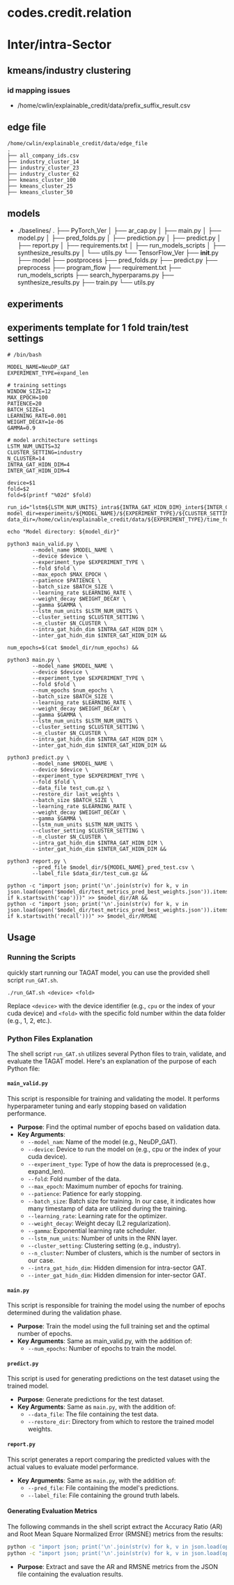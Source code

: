 # codes.credit.relation

# Inter/intra-Sector

## kmeans/industry clustering

### id mapping issues
- /home/cwlin/explainable_credit/data/prefix_suffix_result.csv

## edge file
```
/home/cwlin/explainable_credit/data/edge_file
.
├── all_company_ids.csv
├── industry_cluster_14
├── industry_cluster_23
├── industry_cluster_62
├── kmeans_cluster_100
├── kmeans_cluster_25
├── kmeans_cluster_50
```


## models 
- ./baselines/
.
├── PyTorch_Ver
│   ├── ar_cap.py
│   ├── main.py
│   ├── model.py
│   ├── pred_folds.py
│   ├── prediction.py
│   ├── predict.py
│   ├── report.py
│   ├── requirements.txt
│   ├── run_models_scripts
│   ├── synthesize_results.py
│   └── utils.py
└── TensorFlow_Ver
    ├── __init__.py
    ├── model
    ├── postprocess
    ├── pred_folds.py
    ├── predict.py
    ├── preprocess
    ├── program_flow
    ├── requirement.txt
    ├── run_models_scripts
    ├── search_hyperparams.py
    ├── synthesize_results.py
    ├── train.py
    └── utils.py

## experiments
experiments template for 1 fold train/test settings
-----

```
# /bin/bash

MODEL_NAME=NeuDP_GAT
EXPERIMENT_TYPE=expand_len

# training settings
WINDOW_SIZE=12
MAX_EPOCH=100
PATIENCE=20
BATCH_SIZE=1
LEARNING_RATE=0.001
WEIGHT_DECAY=1e-06
GAMMA=0.9

# model architecture settings
LSTM_NUM_UNITS=32
CLUSTER_SETTING=industry
N_CLUSTER=14
INTRA_GAT_HIDN_DIM=4
INTER_GAT_HIDN_DIM=4

device=$1
fold=$2
fold=$(printf "%02d" $fold)

run_id="lstm${LSTM_NUM_UNITS}_intra${INTRA_GAT_HIDN_DIM}_inter${INTER_GAT_HIDN_DIM}_lr${LEARNING_RATE}_wd${WEIGHT_DECAY}"
model_dir=experiments/${MODEL_NAME}/${EXPERIMENT_TYPE}/${CLUSTER_SETTING}_${N_CLUSTER}/fold_${fold}/${MODEL_NAME}_${WINDOW_SIZE}_${EXPERIMENT_TYPE}_${run_id}
data_dir=/home/cwlin/explainable_credit/data/${EXPERIMENT_TYPE}/time_fold_${fold}

echo "Model directory: ${model_dir}"

python3 main_valid.py \
        --model_name $MODEL_NAME \
        --device $device \
        --experiment_type $EXPERIMENT_TYPE \
        --fold $fold \
        --max_epoch $MAX_EPOCH \
        --patience $PATIENCE \
        --batch_size $BATCH_SIZE \
        --learning_rate $LEARNING_RATE \
        --weight_decay $WEIGHT_DECAY \
        --gamma $GAMMA \
        --lstm_num_units $LSTM_NUM_UNITS \
        --cluster_setting $CLUSTER_SETTING \
        --n_cluster $N_CLUSTER \
        --intra_gat_hidn_dim $INTRA_GAT_HIDN_DIM \
        --inter_gat_hidn_dim $INTER_GAT_HIDN_DIM &&

num_epochs=$(cat $model_dir/num_epochs) &&

python3 main.py \
        --model_name $MODEL_NAME \
        --device $device \
        --experiment_type $EXPERIMENT_TYPE \
        --fold $fold \
        --num_epochs $num_epochs \
        --batch_size $BATCH_SIZE \
        --learning_rate $LEARNING_RATE \
        --weight_decay $WEIGHT_DECAY \
        --gamma $GAMMA \
        --lstm_num_units $LSTM_NUM_UNITS \
        --cluster_setting $CLUSTER_SETTING \
        --n_cluster $N_CLUSTER \
        --intra_gat_hidn_dim $INTRA_GAT_HIDN_DIM \
        --inter_gat_hidn_dim $INTER_GAT_HIDN_DIM &&

python3 predict.py \
        --model_name $MODEL_NAME \
        --device $device \
        --experiment_type $EXPERIMENT_TYPE \
        --fold $fold \
        --data_file test_cum.gz \
        --restore_dir last_weights \
        --batch_size $BATCH_SIZE \
        --learning_rate $LEARNING_RATE \
        --weight_decay $WEIGHT_DECAY \
        --gamma $GAMMA \
        --lstm_num_units $LSTM_NUM_UNITS \
        --cluster_setting $CLUSTER_SETTING \
        --n_cluster $N_CLUSTER \
        --intra_gat_hidn_dim $INTRA_GAT_HIDN_DIM \
        --inter_gat_hidn_dim $INTER_GAT_HIDN_DIM &&

python3 report.py \
        --pred_file $model_dir/${MODEL_NAME}_pred_test.csv \
        --label_file $data_dir/test_cum.gz &&

python -c "import json; print('\n'.join(str(v) for k, v in json.load(open('$model_dir/test_metrics_pred_best_weights.json')).items() if k.startswith('cap')))" >> $model_dir/AR &&
python -c "import json; print('\n'.join(str(v) for k, v in json.load(open('$model_dir/test_metrics_pred_best_weights.json')).items() if k.startswith('recall')))" >> $model_dir/RMSNE  
```

## Usage 
### Running the Scripts
 quickly start running our TAGAT model, you can use the provided shell script `run_GAT.sh`. 

```
./run_GAT.sh <device> <fold>
```

Replace `<device>` with the device identifier (e.g., `cpu` or the index of your cuda device) and `<fold>` with the specific fold number within the data folder (e.g., 1, 2, etc.).

### Python Files Explanation
The shell script `run_GAT.sh` utilizes several Python files to train, validate, and evaluate the TAGAT model. Here's an explanation of the purpose of each Python file:

#### `main_valid.py`
This script is responsible for training and validating the model. It performs hyperparameter tuning and early stopping based on validation performance.
* **Purpose**: Find the optimal number of epochs based on validation data. 
* **Key Arguments**:
  * `--model_nam`: Name of the model (e.g., NeuDP_GAT).
  * `--device`: Device to run the model on (e.g., cpu or the index of your cuda device).
  * `--experiment_type`: Type of how the data is preprocessed (e.g., expand_len).
  * `--fold`: Fold number of the data.
  * `--max_epoch`: Maximum number of epochs for training. 
  * `--patience`: Patience for early stopping.
  * `--batch_size`: Batch size for training. In our case, it indicates how many timestamp of data are utilized during the training.
  * `--learning_rate`: Learning rate for the optimizer.
  * `--weight_decay`: Weight decay (L2 regularization).
  * `--gamma`: Exponential learning rate scheduler.
  * `--lstm_num_units`: Number of units in the RNN layer.
  * `--cluster_setting`: Clustering setting (e.g., industry).
  * `--n_cluster`: Number of clusters, which is the number of sectors in our case.
  * `--intra_gat_hidn_dim`: Hidden dimension for intra-sector GAT.
  * `--inter_gat_hidn_dim`: Hidden dimension for inter-sector GAT.

#### `main.py`
This script is responsible for training the model using the number of epochs determined during the validation phase.

* **Purpose**: Train the model using the full training set and the optimal number of epochs.
* **Key Arguments**: Same as main_valid.py, with the addition of:
  * `--num_epochs`: Number of epochs to train the model.


#### `predict.py`
This script is used for generating predictions on the test dataset using the trained model.

* **Purpose**: Generate predictions for the test dataset.
* **Key Arguments**: Same as `main.py`, with the addition of:
  * `--data_file`: The file containing the test data. 
  * `--restore_dir`: Directory from which to restore the trained model weights.

#### `report.py`
This script generates a report comparing the predicted values with the actual values to evaluate model performance.

* **Key Arguments**: Same as `main.py`, with the addition of:
  * `--pred_file`: File containing the model's predictions. 
  * `--label_file`: File containing the ground truth labels.

#### Generating Evaluation Metrics
The following commands in the shell script extract the Accuracy Ratio (AR) and Root Mean Square Normalized Error (RMSNE) metrics from the results:

```sh
python -c "import json; print('\n'.join(str(v) for k, v in json.load(open('$model_dir/test_metrics_pred_best_weights.json')).items() if k.startswith('cap')))" >> $model_dir/AR &&
python -c "import json; print('\n'.join(str(v) for k, v in json.load(open('$model_dir/test_metrics_pred_best_weights.json')).items() if k.startswith('recall')))" >> $model_dir/RMSNE  
```

* **Purpose**: Extract and save the AR and RMSNE metrics from the JSON file containing the evaluation results.